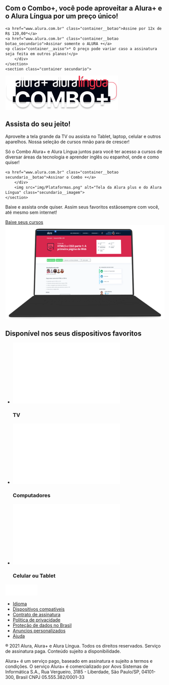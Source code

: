 <!DOCTYPE html>
<html lang="pt_BR">
<head>
    <title>Alura Plus</title>
    <meta charset="UTF-8">
    <meta name="viewport" content="width=device-width, initial-scale=1.0">
<link rel="stylesheet" href="styles.css">
<link rel="preconnect" href="https://fonts.googleapis.com">
<link rel="preconnect" href="https://fonts.gstatic.com" crossorigin>
<link href="https://fonts.googleapis.com/css2?family=Inter:wght@400..700&display=swap" rel="stylesheet">
</head>
<body>
    <section class="container principal">
        <div class="container__caixa">
    <h1 class="container__titulo">Com o Combo+, você pode aproveitar a Alura+ e o Alura Língua por um preço único!</h1>
   
    <a href="www.alura.com.br" class="container__botao">Assine por 12x de R$ 120,00*</a>
    <a href="www.alura.com.br" class="container__botao botao_secundario">Assinar somente o ALURA +</a>
    <p class="container__aviso">* O preço pode variar caso a assinatura seja feita em outros planos!</p> 
        </div>
    </section>
    <section class="container secundario">
<img src="img/Combo.png" alt="Um monitor e um celular com o Alura plus aberto" class="secundario__imagem">
<div class="container__descricao">
    <h2 class="descricao__titulo">Assista do seu jeito!</h2>
    <p class="Descrição__texto">Aproveite a tela grande da TV ou assista no Tablet, laptop, celular e outros aparelhos.  Nossa seleção de cursos mnão para de crescer!</p>
</div>
    </section>
    <section class="container secundario">
        <div class="container__descricao">
            <p class ="desccricao__texto">Só o Combo Alura+ e Alura Língua juntos para você ter acesso a cursos de diversar áreas da tecnologia e aprender inglês ou espanhol, onde e como quiser!</p>

    <a href="www.alura.com.br" class="container__botao secundario__botao">Assinar o Combo +</a>
        </div>
        <img src="img/Plataformas.png" alt="Tela da Alura plus e do Alura Língua" class="secundario__imagem">
    </section>
</section>
<section class="container secundario">
    <div class="container__descricao">
        <p class ="desccricao__texto">Baixe e assista onde quiser.  Assim  seus favoritos estãosempre com você, até mesmo sem internet!</p>
<a href="www.alura.com.br" class="container__botao secundario__botao">Baixe seus cursos</a>
    </div>
    <img src="img/Notebook.png" alt="Tela da Alura plus e do Alura Língua" class="secundario__imagem">
</section>
<sections class="dispositivos">
    <h2 class="dispositivos__titulo">Disponível nos seus dispositivos favoritos</h2>
    <ul class="dispotitivos__lista">
        <li>
            <img src="img/tv.png" alt="icone da televisão">
            <h3 class="lista__item">TV</h3>
        </li>
        <li>
            <img src="img/computador.png" alt="icone do computador">
            <h3 class="lista__item">Computadores</h3>
        </li>
        <li>
            <img src="img/celular.png" alt="icone Celular e Tablet">
            <h3 class="lista__item">Celular ou Tablet</h3>
        </li>
    </ul>

</sections>
<footer class="rodape">
    <img src="img/Logo.png" alt="Alura+" class="rodape__logo">
    <ul class="rodape__lista">
        <li class="lista__link">
            <a href="#">Idioma</a>
        </li>
        <li class="lista__link">
            <a href="#">Dispositivos compatíveis</a>
        </li>
        <li class="lista__link">
            <a href="#">Contrato de assinatura</a>
        </li>
        <li class="lista__link">
            <a href="#">Politica de privacidade</a>
        </li>
        <li class="lista__link">
            <a href="#">Proteção de dados no Brasil</a>
        </li>
        <li class="lista__link">
            <a href="#">Anuncios personalizados</a>
        </li>
        <li class="lista__link">
            <a href="#">Ajuda</a>
        </li>
    </ul>
    <p class="rodape__texto">® 2021 Alura, Alura+ e Alura Língua. Todos os direitos reservados. Serviço de assinatura paga. Conteúdo sujeito a disponibilidade.</p>
    <p class="rodape__texto">Alura+ é um serviço pago, baseado em assinatura e sujeito a termos e condições. O serviço Alura+ é comercializado por Aovs Sistemas de Informática S.A., Rua Vergueiro, 3185 - Liberdade, São Paulo/SP, 04101-300, Brasil CNPJ 05.555.382/0001-33</p>
</footer>

</body>
</html>
